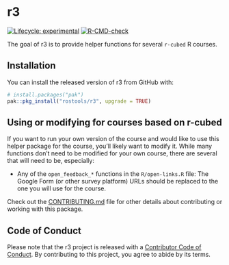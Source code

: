
<!-- README.md is generated from README.Rmd. Please edit that file -->

# r3

<!-- badges: start -->

[![Lifecycle:
experimental](https://img.shields.io/badge/lifecycle-experimental-orange.svg)](https://www.tidyverse.org/lifecycle/#experimental)
[![R-CMD-check](https://github.com/rostools/r3/actions/workflows/R-CMD-check.yaml/badge.svg)](https://github.com/rostools/r3/actions/workflows/R-CMD-check.yaml)

<!-- badges: end -->

The goal of r3 is to provide helper functions for several `r-cubed` R
courses.

## Installation

You can install the released version of r3 from GitHub with:

``` r
# install.packages("pak")
pak::pkg_install("rostools/r3", upgrade = TRUE)
```

## Using or modifying for courses based on r-cubed

If you want to run your own version of the course and would like to use
this helper package for the course, you’ll likely want to modify it.
While many functions don’t need to be modified for your own course,
there are several that will need to be, especially:

- Any of the `open_feedback_*` functions in the `R/open-links.R` file:
  The Google Form (or other survey platform) URLs should be replaced to
  the one you will use for the course.

Check out the [CONTRIBUTING.md](CONTRIBUTING.md) file for other details
about contributing or working with this package.

## Code of Conduct

Please note that the r3 project is released with a [Contributor Code of
Conduct](https://contributor-covenant.org/version/1/0/0/CODE_OF_CONDUCT.html).
By contributing to this project, you agree to abide by its terms.
